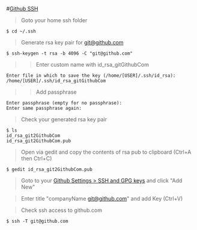 #[Github SSH](https://help.github.com/en/articles/generating-a-new-ssh-key-and-adding-it-to-the-ssh-agent)

> Goto your home ssh folder
```
$ cd ~/.ssh
```

> Generate rsa key pair for git@github.com
```
$ ssh-keygen -t rsa -b 4096 -C "git@github.com"
```

>> Enter custom name with id_rsa_gitGithubCom
```
Enter file in which to save the key (/home/[USER]/.ssh/id_rsa): /home/[USER]/.ssh/id_rsa_gitGithubCom

```
>> Add passphrase

```
Enter passphrase (empty for no passphrase):
Enter same passphrase again: 

```
> Check your generated rsa key pair
```
$ ls
id_rsa_git2GithubCom
id_rsa_git2GithubCom.pub

```
> Open via gedit and copy the contents of rsa pub to clipboard (Ctrl+A then Ctrl+C)
```
$ gedit id_rsa_git2GithubCom.pub

```
> Goto to your [Github Settings > SSH and GPG keys](https://github.com/settings/keys) and click "Add New"

> Enter title "companyName git@github.com" and add Key (Ctrl+V)

> Check ssh access to github.com

```
$ ssh -T git@github.com
```
